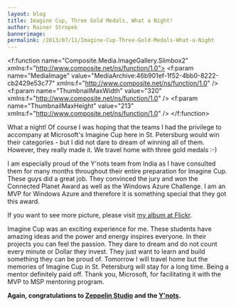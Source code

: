 ```yaml
---
layout: blog
title: Imagine Cup, Three Gold Medals, What a Night!
author: Rainer Stropek
bannerimage: 
permalink: /2013/07/11/Imagine-Cup-Three-Gold-Medals-What-a-Night
---
```


<f:function name="Composite.Media.ImageGallery.Slimbox2" xmlns:f="http://www.composite.net/ns/function/1.0">
  <f:param name="MediaImage" value="MediaArchive:46b901ef-1f52-4bb0-8222-cb2429e53c77" xmlns:f="http://www.composite.net/ns/function/1.0" />
  <f:param name="ThumbnailMaxWidth" value="320" xmlns:f="http://www.composite.net/ns/function/1.0" />
  <f:param name="ThumbnailMaxHeight" value="213" xmlns:f="http://www.composite.net/ns/function/1.0" />
</f:function><p xmlns="http://www.w3.org/1999/xhtml">What a night! Of course I was hoping that the teams I had the privilege to accompany at Microsoft's Imagine Cup here in St. Petersburg would win their categories - but I did not dare to dream of winning all of them. However, they really made it. We travel home with three gold medals :-)</p><p xmlns="http://www.w3.org/1999/xhtml">I am especially proud of the Y'nots team from India as I have consulted them for many months throughout their entire preparation for Imagine Cup. These guys did a great job. They convinced the jury and won the Connected Planet Award as well as the Windows Azure Challenge. I am an MVP for Windows Azure and therefore it is something special that they got this award.</p><p xmlns="http://www.w3.org/1999/xhtml">If you want to see more picture, please visit <a href="http://www.flickr.com/photos/rainerstropek/sets/72157634571340265/" target="_blank">my album at Flickr</a>.</p><p xmlns="http://www.w3.org/1999/xhtml">Imagine Cup was an exciting experience for me. These students have amazing ideas and the power and energy inspires everyone. In their projects you can feel the passion. They dare to dream and do not count every minute or Dollar they invest. They just want to learn and build something they can be proud of. Tomorrow I will travel home but the memories of Imagine Cup in St. Petersburg will stay for a long time. Being a mentor definitely paid off. Thank you, Microsoft, for facilitating it with the MVP to MSP mentoring program.</p><p xmlns="http://www.w3.org/1999/xhtml">
  <strong>Again, congratulations to <a href="http://www.imaginecup.com/ic13/team/zeppelinstudio" target="_blank">Zeppelin Studio</a> and the <a href="http://www.imaginecup.com/ic13/team/y-nots" target="_blank">Y'nots</a>.</strong>
</p>
